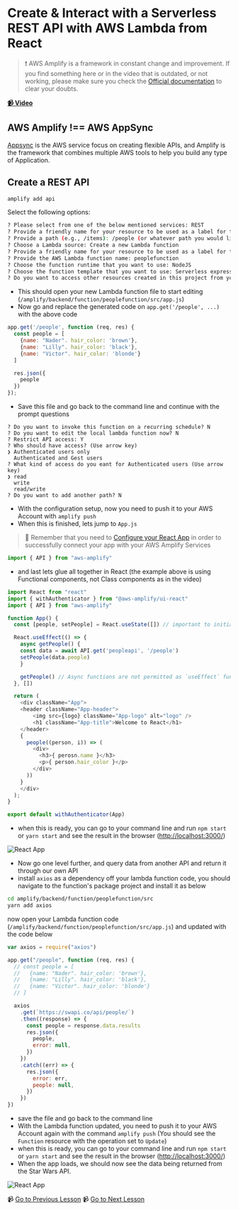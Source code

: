 # Create & Interact with a Serverless REST API with AWS Lambda from React

> ❗ AWS Amplify is a framework in constant change and improvement. If you find something here or in the video that is outdated, or not working, please make sure you check the [Official documentation](https://docs.amplify.aws/) to clear your doubts.

**[📹 Video](https://egghead.io/lessons/react-native-create-interact-with-a-serverless-rest-api-with-aws-lambda-from-react)**

## AWS Amplify !== AWS AppSync

[Appsync](https://aws.amazon.com/appsync/) is the AWS service focus on creating flexible APIs, and Amplify is the framework that combines multiple AWS tools to help you build any type of Application.

## Create a REST API

```bash
amplify add api
```

Select the following options:

```bash
? Please select from one of the below mentioned services: REST
? Provide a friendly name for your resource to be used as a label for this category in the project: peopleapi
? Provide a path (e.g., /items): /people (or whatever path you would like)
? Choose a Lambda source: Create a new Lambda function
? Provide a friendly name for your resource to be used as a label for this category in the project: peoplefunction
? Provide the AWS Lambda function name: peoplefunction
? Choose the function runtime that you want to use: NodeJS
? Choose the function template that you want to use: Serverless express function
? Do you want to access other resources created in this project from your Lambda function? y
```

- This should open your new Lambda function file to start editing (`/amplify/backend/function/peoplefunction/src/app.js`)
- Now go and replace the generated code on `app.get('/people', ...)` with the above code

```javascript
app.get('/people', function (req, res) {
  const people = [
    {name: "Nader". hair_color: 'brown'},
    {name: "Lilly". hair_color: 'black'},
    {name: "Victor". hair_color: 'blonde'}
  ]

  res.json({
    people
  })
});
```

- Save this file and go back to the command line and continue with the prompt questions

```
? Do you want to invoke this function on a recurring schedule? N
? Do you want to edit the local lambda function now? N
? Restrict API access: Y
? Who should have access? (Use arrow key)
❯ Authenticated users only
  Authenticated and Gest users
? What kind of access do you eant for Authenticated users (Use arrow key)
❯ read
  write
  read/write
? Do you want to add another path? N
```

- With the configuration setup, now you need to push it to your AWS Account with `amplify push`
- When this is finished, lets jump to `App.js`

> 🤔 Remember that you need to [Configure your React App](03-react-native-use-the-aws-amplify-withauthenticator-hoc-to-implement-a-react-user-authorization-flow.md) in order to successfully connect your app with your AWS Amplify Services

```javascript
import { API } from "aws-amplify"
```

- and last lets glue all together in React (the example above is using Functional components, not Class components as in the video)

```javascript
import React from "react"
import { withAuthenticator } from "@aws-amplify/ui-react"
import { API } from "aws-amplify"

function App() {
  const [people, setPeople] = React.useState([]) // important to initialize your state with an empty array!

  React.useEffect(() => {
    async getPeople() {
    const data = await API.get('peopleapi', '/people')
    setPeople(data.people)
    }

    getPeople() // Async functions are not permitted as `useEffect` functions parameters. that's why I created another async function inside of it instead
  }, [])

  return (
    <div className="App">
    <header className="App-header">
        <img src={logo} className="App-logo" alt="logo" />
        <h1 className="App-title">Welcome to React</h1>
    </header>
    {
      people((person, i)) => (
        <div>
          <h3>{ perosn.name }</h3>
          <p>{ person.hair_color }</p>
        </div>
      ))
    }
    </div>
  );
}

export default withAuthenticator(App)
```

- when this is ready, you can go to your command line and run `npm start` or `yarn start` and see the result in the browser ([http://localhost:3000/](http://localhost:3000/))

![React App](https://res.cloudinary.com/dg3gyk0gu/image/upload/v1549391501/transcript-images/react-native-create-interact-with-a-serverless-rest-api-with-aws-lambda-from-react-data-rendered-in-app.jpg)

- Now go one level further, and query data from another API and return it through our own API
- install `axios` as a dependency off your lambda function code, you should navigate to the function's package project and install it as below

```bash
cd amplify/backend/function/peoplefunction/src
yarn add axios
```

now open your Lambda function code (`/amplify/backend/function/peoplefunction/src/app.js`) and updated with the code below

```javascript
var axios = require("axios")

app.get("/people", function (req, res) {
  // const people = [
  //   {name: "Nader". hair_color: 'brown'},
  //   {name: "Lilly". hair_color: 'black'},
  //   {name: "Victor". hair_color: 'blonde'}
  // ]

  axios
    .get(`https://swapi.co/api/people/`)
    .then((response) => {
      const people = response.data.results
      res.json({
        people,
        error: null,
      })
    })
    .catch((err) => {
      res.json({
        error: err,
        people: null,
      })
    })
})
```

- save the file and go back to the command line
- With the Lambda function updated, you need to push it to your AWS Account again with the command `amplify push` (You should see the `Function` resource with the operation set to `Update`)
- when this is ready, you can go to your command line and run `npm start` or `yarn start` and see the result in the browser ([http://localhost:3000/](http://localhost:3000/))
- When the app loads, we should now see the data being returned from the Star Wars API.

![React App](https://res.cloudinary.com/dg3gyk0gu/image/upload/v1549391502/transcript-images/react-native-create-interact-with-a-serverless-rest-api-with-aws-lambda-from-react-star-wars-api-data.jpg)

📹 [Go to Previous Lesson](https://egghead.io/lessons/react-native-create-interact-with-an-aws-appsync-graphql-api-with-aws-amplify)
📹 [Go to Next Lesson](https://egghead.io/lessons/react-native-store-data-in-amazon-s3-with-react)
